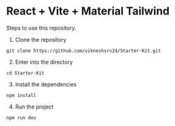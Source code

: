 # React + Vite + Material Tailwind

Steps to use this repository.
1. Clone the repository
```
git clone https://github.com/vikneshsrv24/Starter-Kit.git
```
2. Enter into the directory
```
cd Starter-Kit
```
3. Install the dependencies
```
npm install
```
4. Run the project
```
npm run dev
```
